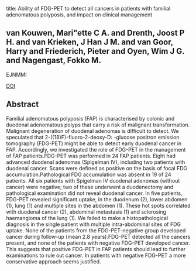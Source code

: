title: Ability of FDG-PET to detect all cancers in patients with familial adenomatous polyposis, and impact on clinical management

## van Kouwen, Mari"ette C A. and Drenth, Joost P H. and van Krieken, J Han J M. and van Goor, Harry and Friederich, Pieter and Oyen, Wim J G. and Nagengast, Fokko M.
EJNMMI

<a href="https://doi.org/10.1007/s00259-005-1955-0">DOI</a>

## Abstract
Familial adenomatous polyposis (FAP) is characterised by colonic and duodenal adenomatous polyps that carry a risk of malignant transformation. Malignant degeneration of duodenal adenomas is difficult to detect. We speculated that 2-((18)F)-fluoro-2-deoxy-D: -glucose positron emission tomography (FDG-PET) might be able to detect early duodenal cancer in FAP. Accordingly, we investigated the role of FDG-PET in the management of FAP patients.FDG-PET was performed in 24 FAP patients. Eight had advanced duodenal adenomas (Spigelman IV), including two patients with duodenal cancer. Scans were defined as positive on the basis of focal FDG accumulation.Pathological FDG accumulation was absent in 19 of 24 patients. All six patients with Spigelman IV duodenal adenomas (without cancer) were negative; two of these underwent a duodenectomy and pathological examination did not reveal duodenal cancer. In five patients, FDG-PET revealed significant uptake, in the duodenum (2), lower abdomen (1), lung (1) and multiple sites in the abdomen (1). These hot spots correlated with duodenal cancer (2), abdominal metastasis (1) and sclerosing haemangioma of the lung (1). We failed to make a histopathological diagnosis in the single patient with multiple intra-abdominal sites of FDG uptake. None of the patients from the FDG-PET-negative group developed cancer during follow-up (mean 2.8 years).FDG-PET detected all the cancers present, and none of the patients with negative FDG-PET developed cancer. This suggests that positive FDG-PET in FAP patients should lead to further examinations to rule out cancer. In patients with negative FDG-PET a more conservative approach seems justified.

